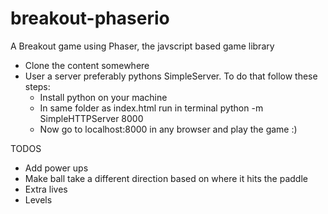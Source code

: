 # breakout-phaserio
A Breakout game using Phaser, the javscript based game library

* Clone the content somewhere 
* User a server preferably pythons SimpleServer. To do that follow these steps:
  - Install python on your machine
  - In same folder as index.html run in terminal
      python -m SimpleHTTPServer 8000
  - Now go to localhost:8000 in any browser and play the game :)
      
TODOS
* Add power ups
* Make ball take a different direction based on where it hits the paddle
* Extra lives
* Levels
